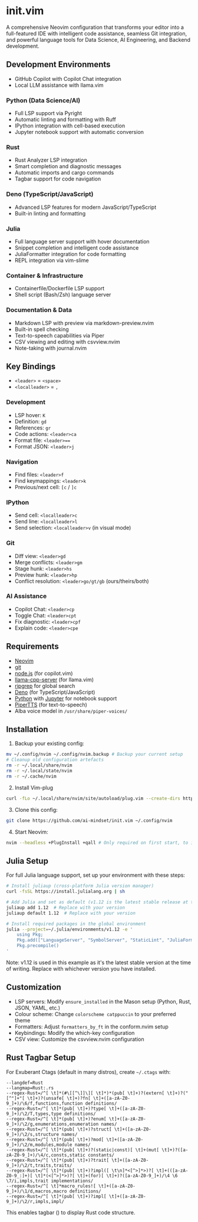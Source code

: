 # init.vim
A comprehensive Neovim configuration that transforms your editor into a full-featured IDE with intelligent code assistance, seamless Git integration, and powerful language tools for Data Science, AI Engineering, and Backend development.

## Development Environments
- GitHub Copilot with Copilot Chat integration
- Local LLM assistance with llama.vim

### Python (Data Science/AI)
- Full LSP support via Pyright
- Automatic linting and formatting with Ruff
- IPython integration with cell-based execution
- Jupyter notebook support with automatic conversion

### Rust
- Rust Analyzer LSP integration
- Smart completion and diagnostic messages
- Automatic imports and cargo commands
- Tagbar support for code navigation

### Deno (TypeScript/JavaScript)
- Advanced LSP features for modern JavaScript/TypeScript
- Built-in linting and formatting

### Julia
- Full language server support with hover documentation
- Snippet completion and intelligent code assistance
- JuliaFormatter integration for code formatting
- REPL integration via vim-slime

### Container & Infrastructure
- Containerfile/Dockerfile LSP support
- Shell script (Bash/Zsh) language server

### Documentation & Data
- Markdown LSP with preview via markdown-preview.nvim
- Built-in spell checking
- Text-to-speech capabilities via Piper
- CSV viewing and editing with csvview.nvim
- Note-taking with journal.nvim

## Key Bindings
- `<leader>` = `<space>`
- `<localleader>` = `,`

### Development
- LSP hover: `K`
- Definition: `gd`
- References: `gr`
- Code actions: `<leader>ca`
- Format file: `<leader>==`
- Format JSON: `<leader>j`

### Navigation
- Find files: `<leader>f`
- Find keymappings: `<leader>k`
- Previous/next cell: `[c` / `]c`

### IPython
- Send cell: `<localleader>c`
- Send line: `<localleader>l`
- Send selection: `<localleader>v` (in visual mode)

### Git
- Diff view: `<leader>gd`
- Merge conflicts: `<leader>gm`
- Stage hunk: `<leader>hs`
- Preview hunk: `<leader>hp`
- Conflict resolution: `<leader>go/gt/gb` (ours/theirs/both)

### AI Assistance
- Copilot Chat: `<leader>cp`
- Toggle Chat: `<leader>cpt`
- Fix diagnostic: `<leader>cpf`
- Explain code: `<leader>cpe`

## Requirements
- [Neovim](https://neovim.io/)
- [git](https://git-scm.com/)
- [node.js](https://nodejs.org/) (for copilot.vim)
- [llama-cpp-server](https://github.com/ggerganov/llama.cpp) (for llama.vim)
- [ripgrep](https://github.com/BurntSushi/ripgrep) for global search
- [Deno](https://deno.com/) (for TypeScript/JavaScript)
- [Python](https://www.python.org/) with [Jupyter](https://jupyter.org/) for notebook support
- [PiperTTS](https://github.com/rhasspy/piper) (for text-to-speech)
- Alba voice model in `/usr/share/piper-voices/`

## Installation
1. Backup your existing config:
```bash
mv ~/.config/nvim ~/.config/nvim.backup # Backup your current setup
# Cleanup old configuration artefacts
rm -r ~/.local/share/nvim
rm -r ~/.local/state/nvim
rm -r ~/.cache/nvim
```

2. Install Vim-plug
```bash
curl -fLo ~/.local/share/nvim/site/autoload/plug.vim --create-dirs https://raw.githubusercontent.com/junegunn/vim-plug/master/plug.vim
```

3. Clone this config:
```bash
git clone https://github.com/ai-mindset/init.vim ~/.config/nvim
```

4. Start Neovim:
```bash
nvim --headless +PlugInstall +qall # Only required on first start, to install plugins
```

## Julia Setup

For full Julia language support, set up your environment with these steps:

```bash
# Install juliaup (cross-platform Julia version manager)
curl -fsSL https://install.julialang.org | sh

# Add Julia and set as default (v1.12 is the latest stable release at the time of writing)
juliaup add 1.12  # Replace with your version
juliaup default 1.12  # Replace with your version

# Install required packages in the global environment
julia --project=~/.julia/environments/v1.12 -e '
    using Pkg;
    Pkg.add(["LanguageServer", "SymbolServer", "StaticLint", "JuliaFormatter"]);
    Pkg.precompile()
'
```

Note: v1.12 is used in this example as it's the latest stable version at the time of writing. Replace with whichever version you have installed.

## Customization
- LSP servers: Modify `ensure_installed` in the Mason setup (Python, Rust, JSON, YAML, etc.)
- Colour scheme: Change `colorscheme catppuccin` to your preferred theme
- Formatters: Adjust `formatters_by_ft` in the conform.nvim setup
- Keybindings: Modify the which-key configuration
- CSV view: Customize the csvview.nvim configuration

## Rust Tagbar Setup
For Exuberant Ctags (default in many distros), create `~/.ctags` with:

```
--langdef=Rust
--langmap=Rust:.rs
--regex-Rust=/^[ \t]*(#\[[^\]]\][ \t]*)*(pub[ \t]+)?(extern[ \t]+)?("[^"]+"[ \t]+)?(unsafe[ \t]+)?fn[ \t]+([a-zA-Z0-9_]+)/\6/f,functions,function definitions/
--regex-Rust=/^[ \t]*(pub[ \t]+)?type[ \t]+([a-zA-Z0-9_]+)/\2/T,types,type definitions/
--regex-Rust=/^[ \t]*(pub[ \t]+)?enum[ \t]+([a-zA-Z0-9_]+)/\2/g,enumerations,enumeration names/
--regex-Rust=/^[ \t]*(pub[ \t]+)?struct[ \t]+([a-zA-Z0-9_]+)/\2/s,structure names/
--regex-Rust=/^[ \t]*(pub[ \t]+)?mod[ \t]+([a-zA-Z0-9_]+)/\2/m,modules,module names/
--regex-Rust=/^[ \t]*(pub[ \t]+)?(static|const)[ \t]+(mut[ \t]+)?([a-zA-Z0-9_]+)/\4/c,consts,static constants/
--regex-Rust=/^[ \t]*(pub[ \t]+)?trait[ \t]+([a-zA-Z0-9_]+)/\2/t,traits,traits/
--regex-Rust=/^[ \t]*(pub[ \t]+)?impl([ \t\n]*<[^>]*>)?[ \t]+(([a-zA-Z0-9_:]+)[ \t]*(<[^>]*>)?[ \t]+(for)[ \t]+)?([a-zA-Z0-9_]+)/\4 \6 \7/i,impls,trait implementations/
--regex-Rust=/^[ \t]*macro_rules![ \t]+([a-zA-Z0-9_]+)/\1/d,macros,macro definitions/
--regex-Rust=/^[ \t]*(pub[ \t]+)?impl[ \t]+([a-zA-Z0-9_]+)/\2/r,impls,impl/
```

This enables tagbar (<F8>) to display Rust code structure.
